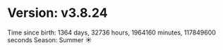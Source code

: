 # Version: v3.8.24
Time since birth: 1364 days, 32736 hours, 1964160 minutes, 117849600 seconds
Season: Summer ☀️
